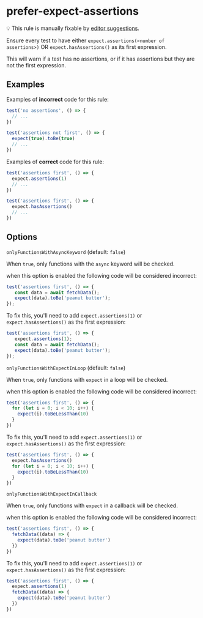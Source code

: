 # prefer-expect-assertions

💡 This rule is manually fixable by [editor suggestions](https://eslint.org/docs/latest/use/core-concepts#rule-suggestions).

<!-- end auto-generated rule header -->

Ensure every test to have either `expect.assertions(<number of assertions>)` OR
`expect.hasAssertions()` as its first expression.

This will warn if a test has no assertions, or if it has assertions but they are not the first expression.

## Examples

Examples of **incorrect** code for this rule:

```js
test('no assertions', () => {
  // ...
})

test('assertions not first', () => {
  expect(true).toBe(true)
  // ...
})
```

Examples of **correct** code for this rule:

```js
test('assertions first', () => {
  expect.assertions(1)
  // ...
})

test('assertions first', () => {
  expect.hasAssertions()
  // ...
})
```

## Options

`onlyFunctionsWithAsyncKeyword` (default: `false`)

When `true`, only functions with the `async` keyword will be checked.

when this option is enabled the following code will be considered incorrect:

```js
test('assertions first', () => {
   const data = await fetchData();
   expect(data).toBe('peanut butter');
});
```

To fix this, you'll need to add `expect.assertions(1)` or `expect.hasAssertions()` as the first expression:

```js
test('assertions first', () => {
   expect.assertions(1);
   const data = await fetchData();
   expect(data).toBe('peanut butter');
});
```

`onlyFunctionsWithExpectInLoop` (default: `false`)

When `true`, only functions with `expect` in a loop will be checked.

when this option is enabled the following code will be considered incorrect:

```js
test('assertions first', () => {
  for (let i = 0; i < 10; i++) {
    expect(i).toBeLessThan(10)
  }
})
```

To fix this, you'll need to add `expect.assertions(1)` or `expect.hasAssertions()` as the first expression:

```js
test('assertions first', () => {
  expect.hasAssertions()
  for (let i = 0; i < 10; i++) {
    expect(i).toBeLessThan(10)
  }
})
```

`onlyFunctionsWithExpectInCallback`

When `true`, only functions with `expect` in a callback will be checked.

when this option is enabled the following code will be considered incorrect:

```js
test('assertions first', () => {
  fetchData((data) => {
    expect(data).toBe('peanut butter')
  })
})
```

To fix this, you'll need to add `expect.assertions(1)` or `expect.hasAssertions()` as the first expression:

```js
test('assertions first', () => {
  expect.assertions(1)
  fetchData((data) => {
    expect(data).toBe('peanut butter')
  })
})
```
